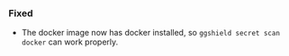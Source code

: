 ### Fixed

- The docker image now has docker installed, so `ggshield secret scan docker` can work properly.
